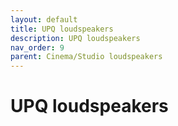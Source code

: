 ```yaml
---
layout: default
title: UPQ loudspeakers
description: UPQ loudspeakers
nav_order: 9
parent: Cinema/Studio loudspeakers
---
```


# UPQ loudspeakers